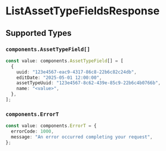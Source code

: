 # ListAssetTypeFieldsResponse


## Supported Types

### `components.AssetTypeField[]`

```typescript
const value: components.AssetTypeField[] = [
  {
    uuid: "123e4567-eac9-4317-86c8-22b6c82c24db",
    editDate: "2025-05-01 12:00:00",
    assetTypeUuid: "123e4567-8c62-439e-85c9-22b6c4b0766b",
    name: "<value>",
  },
];
```

### `components.ErrorT`

```typescript
const value: components.ErrorT = {
  errorCode: 1000,
  message: "An error occurred completing your request",
};
```

